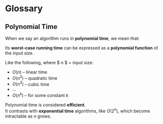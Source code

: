 # **Glossary**

## Polynomial Time
When we say an algorithm runs in **polynomial time**, we mean that:

Its **worst-case running time** can be expressed as a **polynomial function** of the input size.

Like the following, where $ n $ = input size:

- $O(n)$ – linear time  
- $O(n^2)$ – quadratic time  
- $O(n^3)$ – cubic time  
- ...  
- $O(n^k)$ – for some constant $k$

Polynomial time is considered **efficient**.  
It contrasts with **exponential time** algorithms, like $O(2^n)$, which become intractable as $n$ grows.

